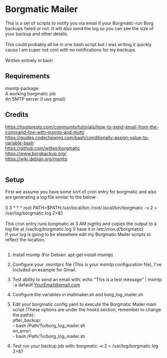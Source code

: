 # Borgmatic Mailer
This is a set of scripts to notify you via email if your Borgmatic-run Borg backups failed or not. It will also send the log so you can see the size of your backup and other details. 
<br><br>
This could probably all be in one bash script but I was writing it quickly cause I am super not cool with no notifications for my backups.
<br><br>
Written entirely in bash
<br>

## Requirements
msmtp package<br>
A working borgmatic job<br>
An SMTP server (I use gmail)<br>

## Credits
https://hostpresto.com/community/tutorials/how-to-send-email-from-the-command-line-with-msmtp-and-mutt/<br>
https://guides.codechewing.com/bash/conditionally-assign-value-to-variable-bash<br>
https://github.com/witten/borgmatic<br>
https://www.borgbackup.org/<br>
https://wiki.debian.org/msmtp<br><br>

## Setup
First we assume you have some sort of cron entry for borgmatic and also are generating a log file similar to the below:<br>
<br>
0 3 * * * root PATH=$PATH:/usr/local/bin /root/.local/bin/borgmatic -v 2 > /var/log/borgmatic.log 2>&1<br><br>
This cron entry runs borgmatic at 3 AM nightly and copies the output to a log file at /var/log/borgmatic.log (I have it in /etc/cron.d/borgmatic)<br>
If your log is going to be elsewhere edit my Borgmatic Mailer scripts to reflect the location.<br><br>
1) Install msmtp (For Debian: apt-get install msmtp)<br>
2) Configure your .msmtprc file (This is your msmtp configuration file), I've included an example for Gmail.<br>
3) Test ability to send an email with: echo "This is a test message" | msmtp -a default YourEmail@email.com<br>
4) Configure the variables in mailmaker.sh and borg_log_mailer.sh
5) Edit your borgmatic config.yaml to execute the Borgmatic Mailer main script (These options are under the hooks section, remember to change the paths):<br>
    after_backup:<br>
         - bash /Path/To/borg_log_mailer.sh<br>
    on_error:<br>
         - bash /Path/To/borg_log_mailer.sh<br>

6) Test run your backup job with: borgmatic -v 2 > /var/log/borgmatic.log 2>&1

